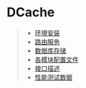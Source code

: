 # DCache

> * [环境安装](install.md)
> * [路由服务](Router.md)
> * [数据库存储](dbaccess.md)
> * [各模块配置文件](server_config_example.md)
> * [接口描述](proxy_api_guide.md)
> * [性能测试数据](benchmark.md)